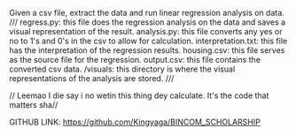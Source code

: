 Given a csv file, extract the data and run linear regression analysis on data.
///
regress.py: this file does the regression analysis on the data and saves a visual representation of the result.
analysis.py: this file converts any yes or no to 1's and 0's in the csv to allow for calculation.
interpretation.txt: this file has the interpretation of the regression results.
housing.csv: this file serves as the source file for the regression.
output.csv: this file contains the converted csv data.
/visuals: this directory is where the visual representations of the analysis are stored.
///

// Leemao I die say i no wetin this thing dey calculate. It's the code that matters sha//

GITHUB LINK:
https://github.com/Kingyaga/BINCOM_SCHOLARSHIP